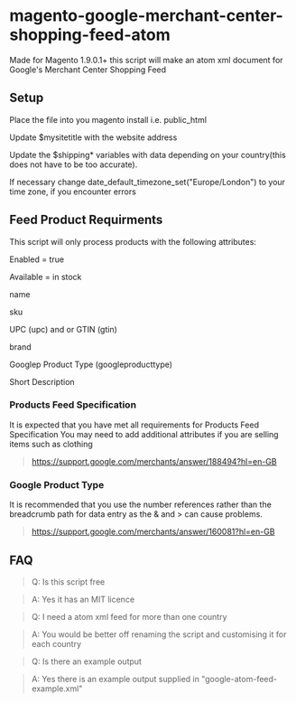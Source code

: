 # magento-google-merchant-center-shopping-feed-atom
Made for Magento 1.9.0.1+ this script will make an atom xml document for Google's Merchant Center Shopping Feed

## Setup

Place the file into you magento install i.e. public_html

Update $mysitetitle with the website address

Update the $shipping* variables with data depending on your country(this does not have to be too accurate).

If necessary change date_default_timezone_set("Europe/London") to your time zone, if you encounter errors

## Feed Product Requirments

This script will only process products with the following attributes:

Enabled = true

Available = in stock

name

sku

UPC (upc) and or GTIN (gtin)

brand

Googlep Product Type (googleproducttype)

Short Description 


### Products Feed Specification
It is expected that you have met all requirements for Products Feed Specification You may need to add additional attributes if you are selling items such as clothing
>https://support.google.com/merchants/answer/188494?hl=en-GB 

### Google Product Type
It is recommended that you use the number references rather than the breadcrumb path for data entry as the & and > can cause problems.
>https://support.google.com/merchants/answer/160081?hl=en-GB


## FAQ

>Q: Is this script free

>A: Yes it has an MIT licence


>Q: I need a atom xml feed for more than one country

>A: You would be better off renaming the script and customising it for each country


>Q: Is there an example output

>A: Yes there is an example output supplied in "google-atom-feed-example.xml"

